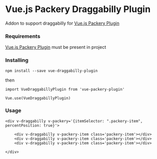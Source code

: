 # Vue.js Packery Draggabilly Plugin

Addon to support draggabilly for [Vue.js Packery Plugin](https://github.com/t-k-f/vue-packery-plugin)

### Requirements

[Vue.js Packery Plugin](https://github.com/t-k-f/vue-packery-plugin) must be present in project

### Installing

```
npm install --save vue-draggabilly-plugin
```

then

```
import VueDraggabillyPlugin from 'vue-packery-plugin'

Vue.use(VueDraggabillyPlugin)
```

### Usage

```
<div v-draggabilly v-packery='{itemSelector: ".packery-item", percentPosition: true}'>

    <div v-draggabilly v-packery-item class='packery-item'></div>
    <div v-draggabilly v-packery-item class='packery-item'></div>
    <div v-draggabilly v-packery-item class='packery-item'></div>

</div>
```
